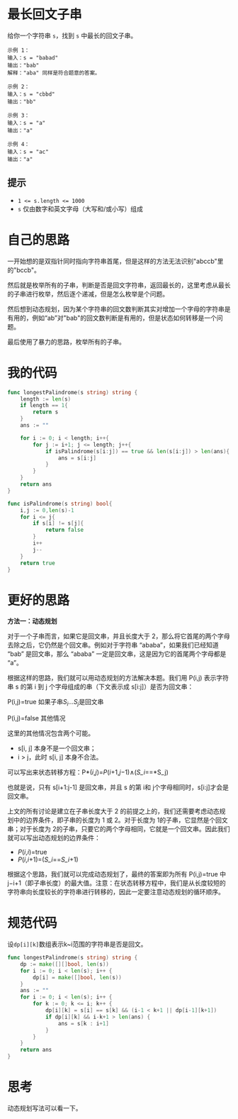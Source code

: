 # 最长回文子串

给你一个字符串 `s`，找到 `s` 中最长的回文子串。

```
示例 1：
输入：s = "babad"
输出："bab"
解释："aba" 同样是符合题意的答案。

示例 2：
输入：s = "cbbd"
输出："bb"

示例 3：
输入：s = "a"
输出："a"

示例 4：
输入：s = "ac"
输出："a"
```

## 提示

- `1 <= s.length <= 1000`
- `s` 仅由数字和英文字母（大写和/或小写）组成

# 自己的思路

一开始想的是双指针同时指向字符串首尾，但是这样的方法无法识别"abccb"里的"bccb"。

然后就是枚举所有的子串，判断是否是回文字符串，返回最长的，这里考虑从最长的子串进行枚举，然后逐个递减，但是怎么枚举是个问题。

然后想到动态规划，因为某个字符串的回文数判断其实对增加一个字母的字符串是有用的，例如“ab”对"bab"的回文数判断是有用的，但是状态如何转移是一个问题。

最后使用了暴力的思路，枚举所有的子串。

# 我的代码

```go
func longestPalindrome(s string) string {
    length := len(s)
    if length == 1{
        return s
    }
    ans := ""

    for i := 0; i < length; i++{
        for j := i+1; j <= length; j++{
            if isPalindrome(s[i:j]) == true && len(s[i:j]) > len(ans){
                ans = s[i:j]
            }
        }
    }
    return ans 
}

func isPalindrome(s string) bool{
    i,j := 0,len(s)-1
    for i <= j{
        if s[i] != s[j]{
            return false
        }
        i++
        j--
    }
    return true
}
```

# 更好的思路

**方法一：动态规划**

对于一个子串而言，如果它是回文串，并且长度大于 2，那么将它首尾的两个字母去除之后，它仍然是个回文串。例如对于字符串 “ababa”，如果我们已经知道 “bab” 是回文串，那么 “ababa” 一定是回文串，这是因为它的首尾两个字母都是 “a”。

根据这样的思路，我们就可以用动态规划的方法解决本题。我们用 P(i,j) 表示字符串 s 的第 i 到 j 个字母组成的串（下文表示成 s[i:j]）是否为回文串：

P(i,j)=true   如果子串$S_i...S_j$是回文串

P(i,j)=false   其他情况

这里的其他情况包含两个可能。

- s[i, j] 本身不是一个回文串；
- i > j，此时 s[i, j] 本身不合法。

可以写出来状态转移方程：P*(*i*,*j*)=*P*(*i*+1,*j*−1)∧(*S_i*==*S_j)

也就是说，只有 s[i+1:j-1] 是回文串，并且 s 的第 i和 j个字母相同时，s[i:j]才会是回文串。

上文的所有讨论是建立在子串长度大于 2 的前提之上的，我们还需要考虑动态规划中的边界条件，即子串的长度为 1 或 2。对于长度为 1的子串，它显然是个回文串；对于长度为 2的子串，只要它的两个字母相同，它就是一个回文串。因此我们就可以写出动态规划的边界条件：

- *P*(*i*,*i*)=true
- *P*(*i*,*i*+1)=(*S_i*==*S_i*+1)

根据这个思路，我们就可以完成动态规划了，最终的答案即为所有 P(i,j)=true 中 j−i+1（即子串长度）的最大值。注意：在状态转移方程中，我们是从长度较短的字符串向长度较长的字符串进行转移的，因此一定要注意动态规划的循环顺序。

# 规范代码

设`dp[i][k]`数组表示k~i范围的字符串是否是回文。

```go
func longestPalindrome(s string) string {
	dp := make([][]bool, len(s))
	for i := 0; i < len(s); i++ {
		dp[i] = make([]bool, len(s))
	}
	ans := ""
	for i := 0; i < len(s); i++ {
		for k := 0; k <= i; k++ {
			dp[i][k] = s[i] == s[k] && (i-1 < k+1 || dp[i-1][k+1])
			if dp[i][k] && i-k+1 > len(ans) {
				ans = s[k : i+1]
			}
		}
	}
	return ans
}
```

# 思考

动态规划写法可以看一下。

